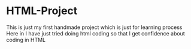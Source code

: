 # HTML-Project
This is just my first handmade project which is just for learning process
Here in I have just tried doing html coding so that I get confidence about coding in HTML
